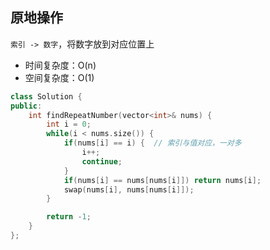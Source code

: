 ## 原地操作

`索引 -> 数字`，将数字放到对应位置上

- 时间复杂度：O(n)
- 空间复杂度：O(1)

```c++
class Solution {
public:
    int findRepeatNumber(vector<int>& nums) {
        int i = 0;
        while(i < nums.size()) {
            if(nums[i] == i) {  // 索引与值对应，一对多
                i++;
                continue;
            }
            if(nums[i] == nums[nums[i]]) return nums[i];
            swap(nums[i], nums[nums[i]]);
        }

        return -1;
    }
};
```
